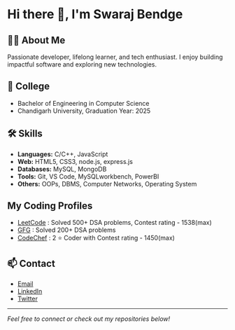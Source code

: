 # Hi there 👋, I'm Swaraj Bendge

## 👨‍🎓 About Me
Passionate developer, lifelong learner, and tech enthusiast. I enjoy building impactful software and exploring new technologies.

## 🏫 College
- Bachelor of Engineering in Computer Science
- Chandigarh University, Graduation Year: 2025

## 🛠️ Skills
- **Languages:** C/C++, JavaScript
- **Web:** HTML5, CSS3, node.js, express.js
- **Databases:** MySQL, MongoDB
- **Tools:** Git, VS Code, MySQLworkbench, PowerBI
- **Others:** OOPs, DBMS, Computer Networks, Operating System

## My Coding Profiles
- [LeetCode](https://leetcode.com/u/swarajbendge2003/) : Solved 500+ DSA problems, Contest rating - 1538(max)
- [GFG](https://www.geeksforgeeks.org/user/swarajbendge/) : Solved 200+ DSA problems
- [CodeChef](https://www.codechef.com/users/swarajbendge07) : 2 ⭐ Coder with Contest rating - 1450(max)

## 📫 Contact
- [Email](mailto:bendgeswaraj2003@gmail.com)
- [LinkedIn](https://www.linkedin.com/in/swaraj-bendge-a24555226/)
- [Twitter](https://x.com/Swaraj79358447)

---

*Feel free to connect or check out my repositories below!*
